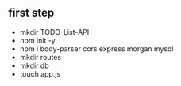 ## first step

- mkdir TODO-List-API
- npm init -y
- npm i body-parser cors express morgan mysql
- mkdir routes
- mkdir db
- touch app.js
